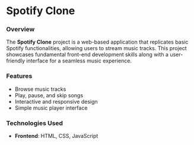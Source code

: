 # Spotify Clone

### Overview

The **Spotify Clone** project is a web-based application that replicates basic Spotify functionalities, allowing users to  stream music tracks. This project showcases fundamental front-end development skills along with a user-friendly interface for a seamless music experience.

### Features

- Browse music tracks 
- Play, pause, and skip songs
- Interactive and responsive design
- Simple music player interface

### Technologies Used

- **Frontend**: HTML, CSS, JavaScript
